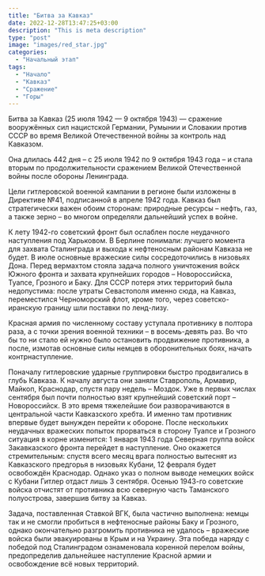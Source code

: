 ```yaml
---
title: "Битва за Кавказ"
date: 2022-12-28T13:47:25+03:00
description: "This is meta description"
type: "post"
image: "images/red_star.jpg"
categories:
  - "Начальный этап"
tags:
  - "Начало"
  - "Кавказ"
  - "Сражение"
  - "Горы"
---
```


Битва за Кавказ (25 июля 1942 — 9 октября 1943) — сражение вооружённых сил нацистской Германии, Румынии и Словакии против СССР во время Великой Отечественной войны за контроль над Кавказом.

Она длилась 442 дня – с 25 июля 1942 по 9 октября 1943 года – и стала вторым по продолжительности сражением Великой Отечественной войны после обороны Ленинграда.

Цели гитлеровской военной кампании в регионе были изложены в Директиве №41, подписанной в апреле 1942 года. Кавказ был стратегически важен обоим сторонам: природные ресурсы – нефть, газ, а также зерно – во многом определяли дальнейший успех в войне.

К лету 1942-го советский фронт был ослаблен после неудачного наступления под Харьковом. В Берлине понимали: лучшего момента для захвата Сталинграда и выхода к нефтеносным районам Кавказа не будет. В июле основные вражеские силы сосредоточились в низовьях Дона. Перед вермахтом стояла задача полного уничтожения войск Южного фронта и захвата крупнейших городов – Новороссийска, Туапсе, Грозного и Баку. Для СССР потеря этих территорий была недопустима: после утраты Севастополя именно сюда, на Кавказ, переместился Черноморский флот, кроме того, через советско-иранскую границу шли поставки по ленд-лизу.

Красная армия по численному составу уступала противнику в полтора раза, а с точки зрения военной техники – в восемь-девять раз. Во что бы то ни стало ей нужно было остановить продвижение противника, а после, измотав основные силы немцев в оборонительных боях, начать контрнаступление.

Поначалу гитлеровские ударные группировки быстро продвигались в глубь Кавказа. К началу августа они заняли Ставрополь, Армавир, Майкоп, Краснодар, спустя пару недель – Моздок. Уже в первых числах сентября был почти полностью взят крупнейший советский порт – Новороссийск. В это время тяжелейшие бои разворачиваются в центральной части Кавказского хребта. И именно там противник впервые будет вынужден перейти к обороне. После нескольких неудачных вражеских попыток прорваться в сторону Туапсе и Грозного ситуация в корне изменится: 1 января 1943 года Северная группа войск Закавказского фронта перейдет в наступление. Оно окажется стремительным: спустя всего месяц врага полностью вытеснят из Кавказского предгорья в низовьях Кубани, 12 февраля будет освобождён Краснодар. Однако указ о полном выводе немецких войск с Кубани Гитлер отдаст лишь 3 сентября. Осенью 1943-го советские войска отчистят от противника всю северную часть Таманского полуострова, завершив битву за Кавказ.

Задача, поставленная Ставкой ВГК, была частично выполнена: немцы так и не смогли пробиться в нефтеносные районы Баку и Грозного, однако окончательно разгромить противника не удалось – вражеские войска были эвакуированы в Крым и на Украину. Эта победа наряду с победой под Сталинградом ознаменовала коренной перелом войны, предопределив дальнейшее наступление Красной армии и освобождение всё новых территорий.


